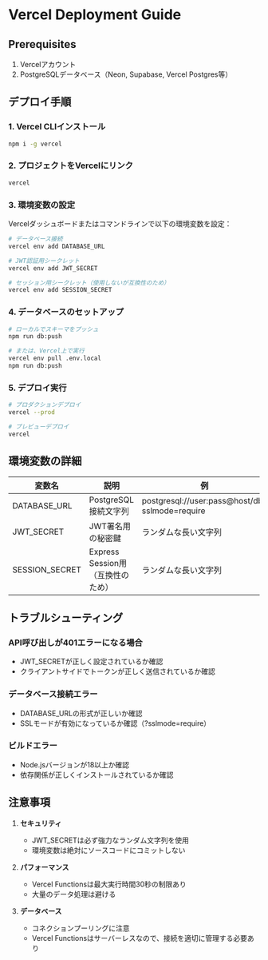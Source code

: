 # Vercel Deployment Guide

## Prerequisites
1. Vercelアカウント
2. PostgreSQLデータベース（Neon, Supabase, Vercel Postgres等）

## デプロイ手順

### 1. Vercel CLIインストール
```bash
npm i -g vercel
```

### 2. プロジェクトをVercelにリンク
```bash
vercel
```

### 3. 環境変数の設定
Vercelダッシュボードまたはコマンドラインで以下の環境変数を設定：

```bash
# データベース接続
vercel env add DATABASE_URL

# JWT認証用シークレット
vercel env add JWT_SECRET

# セッション用シークレット（使用しないが互換性のため）
vercel env add SESSION_SECRET
```

### 4. データベースのセットアップ
```bash
# ローカルでスキーマをプッシュ
npm run db:push

# または、Vercel上で実行
vercel env pull .env.local
npm run db:push
```

### 5. デプロイ実行
```bash
# プロダクションデプロイ
vercel --prod

# プレビューデプロイ
vercel
```

## 環境変数の詳細

| 変数名 | 説明 | 例 |
|--------|------|-----|
| DATABASE_URL | PostgreSQL接続文字列 | postgresql://user:pass@host/db?sslmode=require |
| JWT_SECRET | JWT署名用の秘密鍵 | ランダムな長い文字列 |
| SESSION_SECRET | Express Session用（互換性のため） | ランダムな長い文字列 |

## トラブルシューティング

### API呼び出しが401エラーになる場合
- JWT_SECRETが正しく設定されているか確認
- クライアントサイドでトークンが正しく送信されているか確認

### データベース接続エラー
- DATABASE_URLの形式が正しいか確認
- SSLモードが有効になっているか確認（?sslmode=require）

### ビルドエラー
- Node.jsバージョンが18以上か確認
- 依存関係が正しくインストールされているか確認

## 注意事項

1. **セキュリティ**
   - JWT_SECRETは必ず強力なランダム文字列を使用
   - 環境変数は絶対にソースコードにコミットしない

2. **パフォーマンス**
   - Vercel Functionsは最大実行時間30秒の制限あり
   - 大量のデータ処理は避ける

3. **データベース**
   - コネクションプーリングに注意
   - Vercel Functionsはサーバーレスなので、接続を適切に管理する必要あり